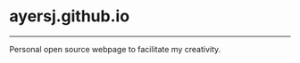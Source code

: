 ayersj.github.io
=====================
___

Personal open source webpage to facilitate my creativity.
